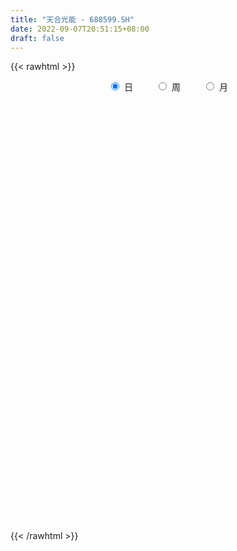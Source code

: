 ```yaml
---
title: "天合光能 - 688599.SH"
date: 2022-09-07T20:51:15+08:00
draft: false
---
```

{{< rawhtml >}}
    <div style="text-align: center">
        <label style="padding: 1rem;"><input style="margin-right: .5rem" type="radio" name="period" value="D" checked onclick="period_change(this)">日</label>
        <label style="padding: 1rem;"><input style="margin-right: .5rem" type="radio" name="period" value="W" onclick="period_change(this)">周</label>
        <label style="padding: 1rem;"><input style="margin-right: .5rem" type="radio" name="period" value="M" onclick="period_change(this)">月</label>
    </div>
    <div id="chart" style="height: 700px;"></div> 
    <script type="text/javascript">
        const D_v = [116225.02,76042.05,73347.49,68836.78,98158.55,106726.07,159498.74,139545.14,107781.28,70595.54,87996.74,87545.32,120535.83,123178.84,131453.61,103926.94,93946.98,128803.86,126326.0,85569.02,136111.27,375306.99,186306.32,128495.73,147885.56,246222.13,174930.2,139194.78,144311.38,90945.05,198166.84,503534.51,320186.46,292980.52,394986.7,287164.21,124353.87,107572.96,90089.91,116643.82,87724.09,113090.32,61055.55,64877.11,126165.52,80331.82,105265.93,192717.24,156295.47,182707.88,135433.66,132148.28,376329.02,253427.96,165469.13,98067.36,90243.53,100982.7,110839.21,220608.62,210969.13,841172.48,586357.21,715003.02,470519.17,302078.38,301911.39,188247.9,298385.48,199904.32,321093.25,262235.63,221453.84,236057.29,375664.08,449033.17,371787.34,318118.14,370962.72,317987.32,270793.94,467794.05,442070.21,353969.6,415913.79,352262.48,350860.65,293787.32,424519.11,251110.13,227984.22,291741.7,304686.55,354734.23,345726.28,363273.18,329293.05,203820.35,277982.89,238282.85,128966.88,147483.07,134081.96,170108.09,200911.24,280566.83,364731.93,274222.8,357096.73,265807.11,206561.46,166341.66,175438.81,266172.24,285500.13,195408.45,157638.14,122073.58,132751.68,126696.77,143687.39,170752.9,95372.97,133274.73,102247.65,92889.09,119236.07,97035.19,82358.94,126820.41,81700.89,135215.14,111527.24,81703.75,87534.6,143630.03,83618.15,72110.12,55894.91,94632.6,66209.13,54490.06,85767.97,65932.24,52824.72,97991.26,42361.98,123986.11,151142.8,123779.57,79216.86,67444.87,68795.21,76480.41,41882.69,70652.88,48668.74,51948.51,54697.02,83383.75,132016.44,143766.35,89548.24,60984.31,66182.18,137811.67,106643.42,48349.92,99524.36,78476.84,79854.93,98607.88,77548.35,86106.93,72278.98,46851.54,98134.15,129904.43,80735.23,57204.78,47382.7,72299.08,49081.06,63402.54,49580.19,63571.88,113098.57,174155.24,269455.1,212636.62,151497.73,72836.96,183424.06,113351.11,74890.07,369294.26,414801.96,327331.42,198312.28,152047.56,227574.99,464406.65,218894.1,322489.9,307160.78,380860.8,279819.71,243551.16,245448.19,303437.83,248300.73,352017.78,253506.84,441362.41,237397.62,217718.46,249894.95,247272.07,164190.9,326839.78,321028.0,205815.79,191221.43,210124.1,253262.82,249418.65,217268.82,484026.03,277622.88,312886.75,276767.2,264419.62,299407.05,347936.6,360972.28,261473.0,272346.01,236712.66,240725.65,281842.23,223121.82,306107.47,246299.22,328669.13,228917.59,173487.53,185897.62,304352.85,404073.88,347710.55,209998.74,290701.49,221278.84,297208.32,238857.11,225224.82,187080.82,162497.93,247435.88,171280.2,196566.82,296344.7,213121.06,255229.01,245323.49,285819.41,205147.85,155891.2,264977.29,184297.0,195540.65,192454.85,183135.23,202011.54,135314.83,189131.16,277844.48,241968.01,130759.41,251450.11,179436.0,266569.17,187468.08,173921.13,224577.39,133807.68,160202.85,155161.41,296136.45,371005.22,235423.76,285726.13,179823.7,183685.92,165677.93,290089.14,175233.39,214865.78,201268.59,166586.79,146762.29,205468.08,237096.96,328216.35,184324.79,162263.87,236793.85,190323.54,138612.17,162122.97,119707.07,244990.68,253501.12,276673.58,157249.72,208377.4,264570.48,223242.66,548780.59,248580.99,176954.02,103124.58,106672.68,129433.14,274649.49,196050.34,99686.38,125254.52,114966.13,130221.35,166697.6,115319.84,126288.81,177980.53,230751.29,235522.09,247578.27,153273.23,204308.2,129466.0,130292.29,112912.03,167936.9,140614.72,78947.79,143038.19,95400.73,124730.89,168841.98,121132.16,160122.78,130024.86,125925.43,88466.16,208051.88,125919.84,252824.16,191432.02,133234.99,168212.25,126539.74,134369.49,87080.75,135776.57,206144.39,235180.5,232747.37,221688.97,277135.48,242812.62,227789.24,125294.23,175348.42,185031.45,248437.55,268422.85,257668.17,249937.35,131336.3,195437.61,284228.99,429387.35,213701.87,209762.31,340793.45,213114.31,175642.31,229166.43,200381.2,173418.87,198260.16,234555.04,186329.13,208275.59,429217.26,210212.32,225343.44,247262.64,161230.19,239460.99,179368.39,286032.29,257013.17,166904.14,165886.97,166876.93,208224.91,175456.81,310612.9,262815.33,246214.22,227192.42,156048.2,172746.34,251336.93,210424.55,127457.54,116006.97,161151.8,150440.02,244771.63,270474.54,156937.92,151744.75,126034.61,178943.43,152419.08,111587.52,134490.86,183981.94,196344.4,240738.36,328820.16,316877.28,240177.04,187836.57,387852.86,296406.38,464500.61,248283.37,284739.88,229841.44,369916.96,347406.81,255862.38,200654.94,224479.5,228419.06,221378.28,231214.77,314355.11,502809.04,304099.1,184835.93,288951.33,522383.1,240378.72,198028.49,160481.11,371193.67,428993.76,245758.81,273705.2,274994.4,164747.14,218492.61,207877.31,162049.75,186732.54,314397.06,314613.55,248574.07,167292.43,191066.27,240067.37,190722.84,177731.79,172655.14,234278.41,153496.43,142545.51,94832.42,166269.56,162289.3,159673.79,119016.33,708935.52,469834.46,238511.59,189208.52,236736.32,200421.79,255877.27,172136.2,187198.46,151361.0,148600.61,154707.51,201116.87,168003.08]
const D_histogram = [0.0,-0.0076581197,-0.0101246451,-0.0059939212,0.0071743659,0.0106225045,0.0250040438,0.0147950547,0.0049908894,0.0004102716,-0.0108679657,-0.023813617,-0.0479204655,-0.0948807642,-0.0871168033,-0.090571721,-0.1319415258,-0.109090583,-0.0794835728,-0.0757308286,-0.046725675,0.0356219736,0.0736153618,0.0918597246,0.0595457694,0.0953802761,0.090146414,0.0477534202,0.0365137579,0.0312664936,0.0523151383,0.1058536771,0.1441614028,0.1610133731,0.2072010894,0.1706031912,0.128957098,0.0860361316,0.0552189966,0.0105035795,-0.0431556018,-0.1078055944,-0.1310372795,-0.1280686216,-0.1021600573,-0.0904401261,-0.0988706047,-0.0567223737,-0.0187759473,0.0037414464,0.0319918874,0.0303730086,0.0815240404,0.1099143375,0.0840092654,0.0641681954,0.0496599503,0.0448851675,0.0080685315,0.0194506523,0.0457237557,0.2368401985,0.3675564131,0.4910154378,0.5321353166,0.5393380271,0.493680973,0.4314769014,0.3969167885,0.3180491075,0.140791287,-0.0138594674,-0.1181221421,-0.1557115733,-0.177265881,-0.0908710743,-0.1287616306,-0.1088931679,-0.0465958761,-0.015109556,-0.00327473,0.118798074,0.215227508,0.2096283807,0.2496618396,0.2371335431,0.2536799692,0.1772379075,-0.0464198914,-0.1884224844,-0.2196794052,-0.173640261,-0.2094446318,-0.2597311029,-0.2316272779,-0.2172383915,-0.3010496511,-0.332202977,-0.415391263,-0.4378180497,-0.4270071236,-0.3815552248,-0.3746163081,-0.3109162493,-0.2155463807,-0.0901565987,-0.0186889412,0.0376136987,0.1732714287,0.1329046585,0.1295265914,0.0994364157,0.0909685938,-0.0211346957,-0.1782299925,-0.3325478083,-0.4367102626,-0.4238466858,-0.3590397633,-0.2961635516,-0.2096769349,-0.1366983611,-0.0808058744,-0.1047387898,-0.1287099726,-0.1179699903,-0.0468390774,0.0183165283,0.0635060829,0.0164482759,-0.0177141308,-0.1096094503,-0.1777403235,-0.2097686938,-0.1851027974,-0.1576820053,-0.1487578511,-0.135601385,-0.1074092756,-0.097191428,-0.1100407964,-0.0866460809,-0.1021899621,-0.1238612845,-0.1243422813,-0.075495085,-0.0357709366,0.0338866073,0.1243206155,0.2080747943,0.2387432204,0.2678100533,0.2656591418,0.2294089304,0.1878414276,0.1268231124,0.0660956797,0.039215832,0.0284889339,0.0290219578,0.0518346331,0.0898504492,0.0809526458,0.0620775239,0.0601329722,0.0725941151,0.0383825871,0.0181049577,-0.0262408137,-0.0622277145,-0.0596764595,-0.042540611,-0.0655661771,-0.1015586601,-0.1225004683,-0.1364608573,-0.0843757989,0.0033763079,0.0820726052,0.1207861445,0.1366017783,0.1471358502,0.1311357931,0.1360587675,0.1222570616,0.1099274811,0.1110417465,0.1866412263,0.2924127964,0.3234542605,0.2752975773,0.2227940351,0.1123745984,0.0503207489,-0.0108272219,0.1105122084,0.2368720744,0.3317731844,0.308689892,0.304698372,0.3881309978,0.6053403957,0.6862249064,0.7326571946,0.7399898566,0.7481862489,0.7937178494,0.7888932963,0.7177761601,0.7048412634,0.6578842067,0.5095164014,0.3488750627,0.4670500297,0.4776680958,0.3764684267,0.2964225964,0.2976119504,0.1785841162,0.2644550382,0.3287821919,0.316134205,0.2545440091,0.32957586,0.5646892025,0.7582529474,0.953466018,0.7071752662,0.3811670462,0.6027935117,0.5866976668,0.3911143493,-0.0467293739,-0.0594209069,0.1026298471,0.2186961721,0.1647022359,0.1552680408,0.0028723581,-0.2866678963,-0.5538005459,-0.7412068302,-1.006251173,-1.1742201768,-1.1473328263,-1.1362302707,-0.9313498168,-0.6927644708,-0.1421240893,0.1122485546,0.2905039397,0.8698929456,1.0901615084,0.9353771703,1.0511913845,0.8533410599,0.5917630275,0.4647021737,0.00253003,-0.2785097501,-0.4497972231,-0.8626543975,-1.1123054146,-1.0500339882,-1.3183461215,-1.4813156994,-1.4406184538,-1.3196181695,-1.0418544726,-0.9275478061,-1.0293372967,-0.9570320809,-0.6559632038,-0.6903897436,-0.7715377409,-0.6704645624,-0.1353934243,0.3025340014,0.6157220864,1.0760500763,1.2484689607,1.5297673728,1.4054184668,1.1462811708,1.1614391898,1.1172493751,1.2551643173,1.3063136758,1.6407603917,1.4550332921,1.1915600745,0.6683675213,0.2756872048,-0.034379265,-0.0855176075,-0.3658823101,-0.6499461091,-0.7144631002,-0.5163847042,-0.5751853668,-0.7791122756,-0.6479971024,-0.429704902,0.1722742881,0.4728885245,0.424186799,-0.0122663489,-0.5724823514,-0.7609543872,-0.7973457345,-0.7851068002,-0.9001454983,-1.1430367626,-1.0314435137,-1.0202535926,-0.8009452208,-0.490857529,-0.2353723362,0.2480867044,0.7796030977,0.8923190165,0.8584026491,0.8651422248,0.6104122436,-0.0923536369,-0.3088150238,-0.5511199146,-0.4606221414,-0.6521530725,-0.8244943267,-0.6592731777,-0.6093594986,-0.6361368949,-0.4152060946,-0.6967629256,-1.1894913317,-1.2869831303,-1.420351028,-1.5972473919,-1.7393733044,-1.5860003145,-1.4222327498,-1.0084045883,-0.7361216781,-0.5179272679,-0.3375103658,-0.2819957841,-0.1321745989,0.2019442576,0.3387643829,0.6337092298,0.5494560318,0.3596048967,0.279263821,-0.233022902,-0.4985391076,-0.8355600331,-1.0287103186,-0.9947709336,-0.8065208376,-0.6125448973,-0.2839918507,-0.1231516792,-0.0877068648,0.2535812611,0.6136584526,0.9811921892,1.4480446308,2.0195739795,2.1639384292,2.2852495044,2.1622868879,1.8877358682,1.5020968182,1.1727504019,0.8492448776,0.6599333762,0.3244739259,0.0559327833,-0.0992794748,-0.1151080185,-0.4164529475,-0.5615576933,-0.6770669582,-0.856410896,-0.9342236967,-1.0015408145,-1.2543026109,-1.375530419,-1.3537710665,-1.2264053887,-1.2479656729,-1.1227699168,-1.2280444089,-1.4452048508,-1.5423168397,-1.5925930059,-1.5217323151,-1.4428384114,-1.3093407193,-1.132868815,-0.5615207321,-0.190625153,-0.0135174069,-0.0545557914,-0.1643161071,-0.3512267993,-0.3959293566,-0.1376545344,0.1428564428,0.4931117703,0.8088843901,0.9136156442,1.1152612913,1.3007208344,1.4812174854,1.5270647101,1.5151794149,1.2760160328,1.3003358824,1.5174721338,1.772335803,1.822209933,1.7853343464,1.5987758699,1.5683183036,1.3733478167,1.1123486578,0.8108999199,0.7041834597,0.3616645413,0.1865088015,0.2985939672,0.2957040816,0.1461990945,-0.0200505931,-0.1491059768,-0.4015441223,-0.7465238927,-1.0678179384,-0.9529384107,-0.807840212,-0.4683244265,-0.1883316092,0.0484012208,0.1695562666,0.4100047301,0.5010865167,0.6100559299,0.4831797476,0.2810384567,-0.2295465803,-0.5111379483,-0.6294449895,-0.4743988757,-0.0165824919,0.1437264956,0.145846612,0.0949603492,0.2743160682,0.7041038038,0.853184036,0.9684486721,0.6317957601,0.4697158292,0.2247314934,0.2515447575,0.1148847227,0.312157768,0.6547120879,1.0401584625,1.1369892019,1.0331284405,1.0126990328,0.583838399,0.3572828798,0.0643738576,-0.1496170555,-0.0677358592,-0.0106767747,-0.0104331041,-0.0655727047,-0.0426191224,0.0919932907,-0.1216607357,-0.1464545171,-1.0065912527,-1.5796614953,-1.7853617946,-1.9667584971,-2.0710671728,-1.9988074745,-1.6651389164,-1.3861753188,-1.2671977077,-1.0233777802,-0.8362025102,-0.7709329031,-0.4582657468,-0.2171171154]
const D_fast = [0.0,-0.0095726496,-0.0145703363,-0.0119380927,0.0030237858,0.0091275506,0.0297601008,0.0232498755,0.0146934325,0.0102153826,-0.0037798461,-0.0226789017,-0.0587658666,-0.1294463563,-0.1434615963,-0.1695594442,-0.2439146305,-0.2483363334,-0.2386002165,-0.2537801794,-0.2364564446,-0.1452033025,-0.0888060739,-0.0475967799,-0.0650242928,-0.005344717,0.0119580244,-0.0184966144,-0.0206078373,-0.0180384781,0.0160889512,0.0960909092,0.1704389856,0.2275442991,0.3255322878,0.3315851874,0.3221783687,0.3007664353,0.2837540494,0.2416645272,0.1772164454,0.0856150543,0.0296240492,0.0005755518,0.0009441017,-0.0099459986,-0.0430941284,-0.0151264908,0.0181259488,0.0415787041,0.0778271169,0.0838014902,0.1553335321,0.2112024136,0.2062996579,0.2025006367,0.2004073792,0.2068538882,0.1720543852,0.188299169,0.2260032114,0.4763297037,0.6989350216,0.9451479057,1.1193016138,1.261338831,1.3391020202,1.3847671739,1.4494362582,1.450080854,1.3080208553,1.149905234,1.0161120237,0.9395946992,0.8737239213,0.9374009595,0.8673199955,0.8599651663,0.910613489,0.9383224201,0.9493385636,1.1011108861,1.2513471971,1.2981551649,1.4006040838,1.4473591731,1.5273255915,1.4951930066,1.2599302348,1.0708220207,0.9846452487,0.9872743276,0.8991087989,0.7838895521,0.7540865576,0.7141658462,0.5550921737,0.4408881036,0.2538520019,0.1219707028,0.0260298479,-0.0239070595,-0.1106222198,-0.1246512233,-0.08316795,0.0196826824,0.0864781046,0.1521841692,0.3311597563,0.3240191507,0.3530227315,0.3477916597,0.3620659862,0.2446790229,0.0430262279,-0.1944285399,-0.4077685599,-0.5008666546,-0.5258196729,-0.5369843491,-0.5029169661,-0.4641129826,-0.4284219644,-0.4785395774,-0.5346882533,-0.5534407686,-0.4940196251,-0.4242848873,-0.363218812,-0.4061645499,-0.4447554894,-0.5640531714,-0.6766191255,-0.7610896693,-0.7826994723,-0.7946991815,-0.8229644901,-0.8437083701,-0.8423685796,-0.856448589,-0.8968081566,-0.8950749614,-0.936166333,-0.9888029766,-1.0203695437,-0.9903961186,-0.9596147044,-0.8814855086,-0.7599713466,-0.6241984692,-0.5338442381,-0.4378248918,-0.3735610178,-0.3524589966,-0.3470661425,-0.3763786796,-0.4205821925,-0.4376580821,-0.4412627468,-0.4334742334,-0.3977028998,-0.3372244714,-0.3258841134,-0.3292398543,-0.316151163,-0.2855414913,-0.3101573726,-0.3259087625,-0.3768147373,-0.4283585668,-0.4407264267,-0.4342257309,-0.4736428412,-0.5350249893,-0.5865919145,-0.6346675179,-0.6036764093,-0.5150802254,-0.4158657769,-0.3469557015,-0.296989623,-0.2496715886,-0.2328876974,-0.1939500311,-0.1771874717,-0.1620351819,-0.1331604798,-0.0109006935,0.1679740757,0.2798791049,0.300546816,0.3037417827,0.2214159955,0.1719423332,0.108087557,0.2570550393,0.4426329239,0.6204773301,0.6745665107,0.7467495836,0.9272149589,1.2957594557,1.548200193,1.7777967799,1.970126906,2.1653698606,2.4093309235,2.6017296944,2.7100565982,2.8733320174,2.9908460123,2.9698573073,2.8964347344,3.1313722088,3.2614072989,3.2543247364,3.2483845551,3.3239768968,3.2495950916,3.4015797731,3.5481024749,3.6144880393,3.6165338456,3.7739596615,4.1502453046,4.5333722864,4.9669518615,4.8974549262,4.6667384678,5.0390633112,5.1696418831,5.0718371529,4.6223110862,4.5947643265,4.7824725423,4.9532129103,4.940394533,4.9697773482,4.8180997549,4.4568925266,4.0513097405,3.6786017486,3.1619946126,2.7004705646,2.4405247085,2.1675696965,2.1396126961,2.2050069244,2.7201162836,3.0025510661,3.2534324362,4.0502946785,4.5431036184,4.6221635729,5.0007756332,5.0162605735,4.902623298,4.8917379876,4.4301983514,4.0795311338,3.795794355,3.1672735812,2.6395462105,2.4393091399,1.8414104762,1.3081119735,0.9886546056,0.7797503475,0.7970504263,0.6794701412,0.3203463265,0.1533935221,0.2904715982,0.0834476225,-0.19058481,-0.2571277721,0.2440950099,0.757655936,1.2247745425,1.9541150515,2.4386511762,3.1023914314,3.3293971421,3.3568301388,3.6623479553,3.8974704843,4.3491765058,4.7269042833,5.4715410972,5.6495723206,5.6839891216,5.3278884487,5.0041299334,4.6854686473,4.612950903,4.2411156229,3.7945652966,3.5514325305,3.6204147504,3.4178177461,3.0191127684,2.988228666,3.0990946408,3.744142403,4.1629787705,4.2203237448,3.7808040096,3.0774674192,2.6987567867,2.4630290058,2.2789912401,1.9389161673,1.4102657124,1.2639980829,1.0201246058,1.0391966725,1.226569982,1.4232120908,1.9686928075,2.6951099751,3.0309056481,3.2115899429,3.4346150748,3.3324881545,2.6066338648,2.3129687219,1.9328838525,1.9082260904,1.5536568911,1.1751920553,1.1755949098,1.0731687142,0.8873570942,1.0044863708,0.5487388084,-0.2413624306,-0.6606000118,-1.1490556665,-1.7252638783,-2.3022331169,-2.5453602057,-2.7371508284,-2.575423814,-2.4871713233,-2.3984587301,-2.3024194194,-2.3174037837,-2.2006262483,-1.8160213273,-1.5945101064,-1.141137952,-1.0880271421,-1.187977053,-1.1985021734,-1.7690446219,-2.1591956044,-2.7051065382,-3.1554344033,-3.3701877517,-3.3835678651,-3.3427281492,-3.0851730652,-2.9551208135,-2.9416027153,-2.5369192741,-2.0234274695,-1.4105956855,-0.5817320863,0.4946907573,1.1800398143,1.8726632655,2.290272371,2.4876553184,2.477540473,2.4413816571,2.3301873523,2.3058591949,2.051518226,1.7969602792,1.6169281525,1.5723226041,1.1668644383,0.8813702692,0.5965942647,0.2031476028,-0.108221122,-0.4259234435,-0.9922608926,-1.4573713055,-1.7740547195,-1.953290389,-2.2868420914,-2.4423388145,-2.8546244087,-3.4330860634,-3.9157772622,-4.3642016799,-4.6737740678,-4.955589767,-5.1494272547,-5.2561725542,-4.8252046543,-4.5019653634,-4.328236969,-4.3829143014,-4.5337536438,-4.8084710358,-4.9521559323,-4.7282947437,-4.4120696558,-3.9385363858,-3.4205426684,-3.0874075033,-2.6069465334,-2.0963067817,-1.5455057594,-1.1178923571,-0.7509827986,-0.6711421724,-0.3217383522,0.2747659326,0.9727135525,1.4781401658,1.8875981657,2.1007336567,2.4623556664,2.6107221336,2.6278101391,2.5290863812,2.5984157859,2.3463130028,2.2177844634,2.4045181209,2.4755542558,2.3625990423,2.1913367064,2.0250048284,1.6721806525,1.1405699089,0.5523213786,0.4289663036,0.3721044493,0.5945391281,0.8274490432,1.0762821784,1.2398262908,1.5827759369,1.7991293526,2.0606127483,2.0545315028,1.9226498262,1.3546781441,0.945302289,0.6696340004,0.7060803954,1.1597511561,1.3559917675,1.3945735369,1.3674273615,1.6153620974,2.221175784,2.5835520253,2.9409288294,2.7622248573,2.7175738837,2.5287724214,2.6184718749,2.5105330208,2.785845508,3.2920778498,3.9375638401,4.3186418799,4.4730632287,4.7058085792,4.4229075451,4.2856727459,4.0088571881,3.7574620111,3.8224092426,3.8767991335,3.874434528,3.8029017512,3.8152005529,3.9728112887,3.7287420784,3.6673346677,2.555550119,1.5875645025,0.9355237545,0.2624374277,-0.3596380412,-0.7870802115,-0.8696963824,-0.9372766145,-1.1350984304,-1.1471229479,-1.1689983055,-1.2964619241,-1.0983612045,-0.911491852]
const D_slow = [0.0,-0.0019145299,-0.0044456912,-0.0059441715,-0.00415058,-0.0014949539,0.0047560571,0.0084548207,0.0097025431,0.009805111,0.0070881196,0.0011347153,-0.0108454011,-0.0345655921,-0.0563447929,-0.0789877232,-0.1119731046,-0.1392457504,-0.1591166436,-0.1780493508,-0.1897307695,-0.1808252761,-0.1624214357,-0.1394565045,-0.1245700622,-0.1007249931,-0.0781883896,-0.0662500346,-0.0571215951,-0.0493049717,-0.0362261871,-0.0097627679,0.0262775828,0.0665309261,0.1183311984,0.1609819962,0.1932212707,0.2147303036,0.2285350528,0.2311609477,0.2203720472,0.1934206486,0.1606613287,0.1286441733,0.103104159,0.0804941275,0.0557764763,0.0415958829,0.0369018961,0.0378372577,0.0458352295,0.0534284817,0.0738094918,0.1012880761,0.1222903925,0.1383324413,0.1507474289,0.1619687208,0.1639858537,0.1688485167,0.1802794557,0.2394895053,0.3313786085,0.454132468,0.5871662971,0.7220008039,0.8454210472,0.9532902725,1.0525194697,1.1320317465,1.1672295683,1.1637647014,1.1342341659,1.0953062726,1.0509898023,1.0282720337,0.9960816261,0.9688583341,0.9572093651,0.9534319761,0.9526132936,0.9823128121,1.0361196891,1.0885267843,1.1509422442,1.2102256299,1.2736456223,1.3179550991,1.3063501263,1.2592445052,1.2043246539,1.1609145886,1.1085534307,1.0436206549,0.9857138355,0.9314042376,0.8561418248,0.7730910806,0.6692432648,0.5597887524,0.4530369715,0.3576481653,0.2639940883,0.186265026,0.1323784308,0.1098392811,0.1051670458,0.1145704705,0.1578883276,0.1911144923,0.2234961401,0.248355244,0.2710973925,0.2658137186,0.2212562204,0.1381192684,0.0289417027,-0.0770199688,-0.1667799096,-0.2408207975,-0.2932400312,-0.3274146215,-0.3476160901,-0.3738007875,-0.4059782807,-0.4354707783,-0.4471805476,-0.4426014156,-0.4267248948,-0.4226128259,-0.4270413586,-0.4544437211,-0.498878802,-0.5513209755,-0.5975966748,-0.6370171762,-0.6742066389,-0.7081069852,-0.7349593041,-0.7592571611,-0.7867673602,-0.8084288804,-0.8339763709,-0.8649416921,-0.8960272624,-0.9149010336,-0.9238437678,-0.9153721159,-0.8842919621,-0.8322732635,-0.7725874584,-0.7056349451,-0.6392201596,-0.581867927,-0.5349075701,-0.503201792,-0.4866778721,-0.4768739141,-0.4697516806,-0.4624961912,-0.4495375329,-0.4270749206,-0.4068367592,-0.3913173782,-0.3762841352,-0.3581356064,-0.3485399596,-0.3440137202,-0.3505739236,-0.3661308522,-0.3810499671,-0.3916851199,-0.4080766641,-0.4334663292,-0.4640914462,-0.4982066606,-0.5193006103,-0.5184565333,-0.497938382,-0.4677418459,-0.4335914013,-0.3968074388,-0.3640234905,-0.3300087986,-0.2994445332,-0.271962663,-0.2442022263,-0.1975419198,-0.1244387207,-0.0435751555,0.0252492388,0.0809477476,0.1090413971,0.1216215844,0.1189147789,0.146542831,0.2057608496,0.2887041457,0.3658766187,0.4420512117,0.5390839611,0.69041906,0.8619752866,1.0451395853,1.2301370494,1.4171836117,1.615613074,1.8128363981,1.9922804381,2.168490754,2.3329618056,2.460340906,2.5475596717,2.6643221791,2.783739203,2.8778563097,2.9519619588,3.0263649464,3.0710109755,3.137124735,3.219320283,3.2983538342,3.3619898365,3.4443838015,3.5855561021,3.775119339,4.0134858435,4.19027966,4.2855714216,4.4362697995,4.5829442162,4.6807228036,4.6690404601,4.6541852334,4.6798426952,4.7345167382,4.7756922972,4.8145093074,4.8152273969,4.7435604228,4.6051102863,4.4198085788,4.1682457856,3.8746907414,3.5878575348,3.3037999671,3.0709625129,2.8977713952,2.8622403729,2.8903025116,2.9629284965,3.1804017329,3.45294211,3.6867864026,3.9495842487,4.1629195137,4.3108602705,4.427035814,4.4276683215,4.3580408839,4.2455915781,4.0299279788,3.7518516251,3.4893431281,3.1597565977,2.7894276729,2.4292730594,2.099368517,1.8389048989,1.6070179473,1.3496836232,1.110425603,0.946434802,0.7738373661,0.5809529309,0.4133367903,0.3794884342,0.4551219346,0.6090524562,0.8780649752,1.1901822154,1.5726240586,1.9239786753,2.210548968,2.5009087655,2.7802211092,3.0940121885,3.4205906075,3.8307807054,4.1945390285,4.4924290471,4.6595209274,4.7284427286,4.7198479124,4.6984685105,4.606997933,4.4445114057,4.2658956306,4.1367994546,3.9930031129,3.798225044,3.6362257684,3.5287995429,3.5718681149,3.690090246,3.7961369458,3.7930703585,3.6499497707,3.4597111739,3.2603747403,3.0640980402,2.8390616656,2.553302475,2.2954415966,2.0403781984,1.8401418932,1.717427511,1.6585844269,1.720606103,1.9155068775,2.1385866316,2.3531872939,2.56947285,2.7220759109,2.6989875017,2.6217837457,2.4840037671,2.3688482317,2.2058099636,1.9996863819,1.8348680875,1.6825282129,1.5234939891,1.4196924655,1.2455017341,0.9481289011,0.6263831186,0.2712953615,-0.1280164864,-0.5628598125,-0.9593598912,-1.3149180786,-1.5670192257,-1.7510496452,-1.8805314622,-1.9649090536,-2.0354079997,-2.0684516494,-2.017965585,-1.9332744893,-1.7748471818,-1.6374831739,-1.5475819497,-1.4777659944,-1.5360217199,-1.6606564968,-1.8695465051,-2.1267240847,-2.3754168181,-2.5770470275,-2.7301832519,-2.8011812145,-2.8319691343,-2.8538958505,-2.7905005353,-2.6370859221,-2.3917878748,-2.0297767171,-1.5248832222,-0.9838986149,-0.4125862388,0.1279854831,0.5999194502,0.9754436548,1.2686312552,1.4809424746,1.6459258187,1.7270443002,1.741027496,1.7162076273,1.6874306226,1.5833173858,1.4429279625,1.2736612229,1.0595584989,0.8260025747,0.5756173711,0.2620417183,-0.0818408864,-0.420283653,-0.7268850002,-1.0388764185,-1.3195688977,-1.6265799999,-1.9878812126,-2.3734604225,-2.771608674,-3.1520417527,-3.5127513556,-3.8400865354,-4.1233037392,-4.2636839222,-4.3113402104,-4.3147195622,-4.32835851,-4.3694375368,-4.4572442366,-4.5562265757,-4.5906402093,-4.5549260986,-4.4316481561,-4.2294270585,-4.0010231475,-3.7222078247,-3.3970276161,-3.0267232447,-2.6449570672,-2.2661622135,-1.9471582053,-1.6220742347,-1.2427062012,-0.7996222505,-0.3440697672,0.1022638194,0.5019577868,0.8940373627,1.2373743169,1.5154614814,1.7181864613,1.8942323262,1.9846484616,2.0312756619,2.1059241537,2.1798501741,2.2163999478,2.2113872995,2.1741108053,2.0737247747,1.8870938016,1.620139317,1.3819047143,1.1799446613,1.0628635547,1.0157806524,1.0278809576,1.0702700242,1.1727712067,1.2980428359,1.4505568184,1.5713517553,1.6416113695,1.5842247244,1.4564402373,1.2990789899,1.180479271,1.1763336481,1.2122652719,1.2487269249,1.2724670122,1.3410460293,1.5170719802,1.7303679892,1.9724801573,2.1304290973,2.2478580546,2.3040409279,2.3669271173,2.395648298,2.47368774,2.637365762,2.8974053776,3.1816526781,3.4399347882,3.6931095464,3.8390691461,3.9283898661,3.9444833305,3.9070790666,3.8901451018,3.8874759081,3.8848676321,3.8684744559,3.8578196753,3.880817998,3.8504028141,3.8137891848,3.5621413716,3.1672259978,2.7208855492,2.2291959249,1.7114291317,1.211727263,0.7954425339,0.4488987042,0.1320992773,-0.1237451677,-0.3327957953,-0.5255290211,-0.6400954577,-0.6943747366]
const D_data = [['2020-08-19', 16.61, 16.3, 16.3, 16.76],['2020-08-20', 16.18, 16.18, 16.11, 16.43],['2020-08-21', 16.3, 16.21, 16.12, 16.41],['2020-08-24', 16.27, 16.29, 16.01, 16.34],['2020-08-25', 16.3, 16.45, 16.26, 16.64],['2020-08-26', 16.51, 16.38, 16.2, 16.57],['2020-08-27', 16.52, 16.58, 16.41, 16.73],['2020-08-28', 16.58, 16.3, 16.15, 16.61],['2020-08-31', 16.34, 16.26, 16.23, 16.52],['2020-09-01', 16.26, 16.29, 16.17, 16.35],['2020-09-02', 16.32, 16.16, 16.16, 16.36],['2020-09-03', 16.17, 16.06, 16.02, 16.29],['2020-09-04', 15.9, 15.79, 15.71, 15.98],['2020-09-07', 15.76, 15.25, 15.21, 15.88],['2020-09-08', 15.27, 15.75, 15.16, 15.86],['2020-09-09', 15.64, 15.54, 15.54, 16.01],['2020-09-10', 15.74, 14.84, 14.8, 15.87],['2020-09-11', 14.68, 15.48, 14.65, 15.73],['2020-09-14', 15.88, 15.61, 15.51, 16.01],['2020-09-15', 15.7, 15.29, 15.2, 15.76],['2020-09-16', 15.31, 15.62, 15.18, 15.9],['2020-09-17', 15.62, 16.56, 15.5, 16.96],['2020-09-18', 16.56, 16.35, 16.21, 16.69],['2020-09-21', 16.5, 16.3, 16.2, 16.68],['2020-09-22', 16.1, 15.67, 15.56, 16.19],['2020-09-23', 15.8, 16.58, 15.73, 16.61],['2020-09-24', 16.55, 16.21, 16.13, 16.72],['2020-09-25', 16.36, 15.66, 15.58, 16.44],['2020-09-28', 15.73, 15.93, 15.61, 16.43],['2020-09-29', 16.08, 15.98, 15.83, 16.24],['2020-09-30', 15.98, 16.38, 15.96, 16.84],['2020-10-09', 17.6, 17.05, 16.99, 17.89],['2020-10-12', 17.1, 17.21, 16.82, 17.35],['2020-10-13', 17.45, 17.22, 17.2, 17.69],['2020-10-14', 17.28, 17.92, 16.93, 17.96],['2020-10-15', 17.75, 17.08, 16.98, 17.77],['2020-10-16', 17.04, 16.95, 16.84, 17.26],['2020-10-19', 17.03, 16.82, 16.72, 17.21],['2020-10-20', 16.75, 16.86, 16.55, 16.95],['2020-10-21', 16.9, 16.54, 16.42, 17.07],['2020-10-22', 16.42, 16.18, 16.15, 16.42],['2020-10-23', 16.28, 15.69, 15.61, 16.32],['2020-10-26', 15.68, 15.9, 15.51, 16.05],['2020-10-27', 15.81, 16.09, 15.7, 16.09],['2020-10-28', 16.2, 16.38, 16.05, 16.56],['2020-10-29', 16.14, 16.24, 16.09, 16.38],['2020-10-30', 16.35, 15.93, 15.92, 16.52],['2020-11-02', 15.96, 16.6, 15.8, 16.66],['2020-11-03', 16.9, 16.74, 16.44, 16.99],['2020-11-04', 16.85, 16.71, 16.71, 17.35],['2020-11-05', 16.98, 16.94, 16.76, 17.14],['2020-11-06', 17.15, 16.67, 16.47, 17.2],['2020-11-09', 17.18, 17.52, 17.01, 17.91],['2020-11-10', 17.4, 17.54, 17.35, 17.87],['2020-11-11', 17.47, 16.96, 16.96, 17.71],['2020-11-12', 17.09, 16.99, 16.88, 17.32],['2020-11-13', 17.02, 17.03, 16.88, 17.28],['2020-11-16', 17.22, 17.16, 16.75, 17.33],['2020-11-17', 17.18, 16.69, 16.55, 17.18],['2020-11-18', 16.88, 17.26, 16.8, 17.67],['2020-11-19', 17.24, 17.6, 17.05, 17.78],['2020-11-20', 17.87, 20.4, 17.79, 21.12],['2020-11-23', 20.5, 20.8, 20.12, 20.98],['2020-11-24', 20.89, 21.8, 20.6, 23.8],['2020-11-25', 21.98, 21.7, 21.56, 23.1],['2020-11-26', 21.84, 21.93, 21.31, 22.4],['2020-11-27', 21.84, 21.69, 20.85, 22.2],['2020-11-30', 21.85, 21.69, 21.15, 22.0],['2020-12-01', 21.87, 22.25, 21.5, 23.49],['2020-12-02', 22.41, 21.83, 21.51, 22.76],['2020-12-03', 21.73, 20.25, 19.91, 21.81],['2020-12-04', 20.34, 19.85, 19.45, 20.48],['2020-12-07', 19.96, 19.89, 19.76, 20.75],['2020-12-08', 19.87, 20.39, 19.8, 20.77],['2020-12-09', 22.01, 20.45, 20.38, 22.45],['2020-12-10', 20.33, 22.02, 20.01, 22.19],['2020-12-11', 21.81, 20.65, 20.31, 22.18],['2020-12-14', 21.28, 21.37, 20.96, 21.93],['2020-12-15', 21.32, 22.2, 21.21, 22.68],['2020-12-16', 22.7, 22.18, 21.81, 22.97],['2020-12-17', 22.23, 22.18, 21.3, 22.39],['2020-12-18', 22.29, 24.11, 22.2, 24.34],['2020-12-21', 24.89, 24.66, 23.49, 25.39],['2020-12-22', 24.29, 23.95, 23.95, 25.64],['2020-12-23', 24.5, 24.96, 24.49, 26.34],['2020-12-24', 25.49, 24.74, 24.5, 26.15],['2020-12-25', 25.0, 25.49, 23.91, 25.5],['2020-12-28', 25.5, 24.52, 24.07, 25.5],['2020-12-29', 23.67, 22.1, 21.88, 23.79],['2020-12-30', 22.2, 22.22, 22.16, 23.1],['2020-12-31', 22.66, 23.15, 22.57, 23.55],['2021-01-04', 23.38, 24.17, 23.01, 24.69],['2021-01-05', 24.1, 23.18, 23.06, 24.15],['2021-01-06', 23.03, 22.73, 21.66, 23.1],['2021-01-07', 23.0, 23.6, 22.56, 24.16],['2021-01-08', 24.66, 23.5, 23.25, 25.2],['2021-01-11', 23.08, 22.0, 21.8, 23.2],['2021-01-12', 21.88, 22.21, 21.75, 22.45],['2021-01-13', 22.01, 21.05, 20.82, 22.19],['2021-01-14', 20.81, 21.27, 20.12, 21.55],['2021-01-15', 20.96, 21.38, 20.87, 21.76],['2021-01-18', 21.33, 21.7, 20.66, 22.17],['2021-01-19', 21.54, 21.1, 20.95, 22.08],['2021-01-20', 21.2, 21.76, 21.0, 22.16],['2021-01-21', 21.89, 22.4, 21.8, 22.65],['2021-01-22', 22.48, 23.27, 22.2, 23.49],['2021-01-25', 23.7, 23.1, 22.89, 24.44],['2021-01-26', 23.65, 23.28, 23.18, 24.2],['2021-01-27', 23.5, 24.9, 23.28, 24.98],['2021-01-28', 24.4, 23.1, 23.01, 24.5],['2021-01-29', 23.45, 23.58, 22.49, 23.92],['2021-02-01', 23.0, 23.28, 22.57, 23.75],['2021-02-02', 23.75, 23.56, 23.07, 23.98],['2021-02-03', 23.5, 22.0, 21.85, 23.94],['2021-02-04', 21.58, 20.66, 20.05, 21.77],['2021-02-05', 20.69, 19.67, 19.5, 21.15],['2021-02-08', 19.47, 19.3, 18.7, 19.91],['2021-02-09', 19.51, 20.17, 19.48, 20.44],['2021-02-10', 20.11, 20.7, 19.95, 20.86],['2021-02-18', 21.04, 20.73, 20.45, 21.37],['2021-02-19', 20.53, 21.19, 20.03, 21.19],['2021-02-22', 21.28, 21.27, 21.24, 22.49],['2021-02-23', 21.6, 21.27, 21.12, 21.87],['2021-02-24', 21.12, 20.23, 19.89, 21.36],['2021-02-25', 20.76, 19.95, 19.83, 20.82],['2021-02-26', 19.13, 20.19, 19.13, 20.28],['2021-03-01', 20.54, 21.04, 20.38, 21.08],['2021-03-02', 21.2, 21.26, 20.81, 21.33],['2021-03-03', 21.04, 21.28, 21.03, 21.47],['2021-03-04', 21.0, 20.09, 19.81, 21.0],['2021-03-05', 19.82, 19.97, 19.55, 20.2],['2021-03-08', 20.18, 18.79, 18.7, 20.23],['2021-03-09', 18.85, 18.47, 17.8, 18.99],['2021-03-10', 18.96, 18.42, 18.41, 19.04],['2021-03-11', 18.42, 18.87, 18.06, 18.98],['2021-03-12', 19.0, 18.82, 18.75, 19.5],['2021-03-15', 18.97, 18.47, 18.25, 19.07],['2021-03-16', 18.47, 18.37, 18.2, 18.75],['2021-03-17', 18.32, 18.47, 17.82, 18.57],['2021-03-18', 18.48, 18.16, 17.99, 18.55],['2021-03-19', 17.83, 17.67, 17.67, 18.23],['2021-03-22', 17.69, 17.96, 17.69, 18.17],['2021-03-23', 18.13, 17.3, 17.21, 18.18],['2021-03-24', 17.28, 16.91, 16.85, 17.43],['2021-03-25', 16.88, 16.89, 16.8, 17.14],['2021-03-26', 17.01, 17.43, 17.01, 17.66],['2021-03-29', 17.5, 17.38, 17.24, 17.5],['2021-03-30', 17.39, 17.92, 17.25, 18.3],['2021-03-31', 18.0, 18.55, 18.0, 18.76],['2021-04-01', 18.9, 18.95, 18.71, 19.45],['2021-04-02', 18.8, 18.66, 18.55, 18.94],['2021-04-06', 18.75, 18.9, 18.73, 19.18],['2021-04-07', 19.0, 18.7, 18.37, 19.0],['2021-04-08', 18.6, 18.28, 18.25, 18.69],['2021-04-09', 18.28, 18.09, 18.04, 18.36],['2021-04-12', 18.09, 17.62, 17.52, 18.36],['2021-04-13', 17.7, 17.3, 17.24, 17.74],['2021-04-14', 17.3, 17.46, 17.26, 17.66],['2021-04-15', 17.45, 17.52, 17.11, 17.66],['2021-04-16', 17.7, 17.59, 17.19, 17.85],['2021-04-19', 17.55, 17.9, 17.35, 17.94],['2021-04-20', 17.9, 18.25, 17.6, 18.46],['2021-04-21', 18.0, 17.75, 17.55, 18.12],['2021-04-22', 17.66, 17.55, 17.52, 17.87],['2021-04-23', 17.58, 17.7, 17.55, 17.88],['2021-04-26', 17.64, 17.91, 17.45, 18.54],['2021-04-27', 17.8, 17.26, 17.03, 17.93],['2021-04-28', 17.22, 17.26, 17.01, 17.35],['2021-04-29', 17.28, 16.73, 16.7, 17.32],['2021-04-30', 16.93, 16.53, 16.53, 16.93],['2021-05-06', 16.52, 16.82, 16.33, 17.1],['2021-05-07', 16.74, 16.96, 16.3, 17.09],['2021-05-10', 16.8, 16.34, 16.23, 16.94],['2021-05-11', 16.58, 15.89, 15.68, 16.58],['2021-05-12', 15.89, 15.77, 15.56, 15.99],['2021-05-13', 15.66, 15.59, 15.56, 15.88],['2021-05-14', 15.76, 16.36, 15.74, 16.38],['2021-05-17', 16.35, 17.08, 16.28, 17.27],['2021-05-18', 17.1, 17.38, 16.72, 17.38],['2021-05-19', 17.29, 17.21, 17.13, 17.51],['2021-05-20', 17.23, 17.11, 17.05, 17.43],['2021-05-21', 17.21, 17.17, 17.16, 17.68],['2021-05-24', 17.14, 16.88, 16.82, 17.35],['2021-05-25', 16.99, 17.17, 16.7, 17.22],['2021-05-26', 17.19, 16.97, 16.9, 17.2],['2021-05-27', 17.01, 16.97, 16.96, 17.29],['2021-05-28', 16.96, 17.16, 16.96, 17.65],['2021-05-31', 17.1, 18.39, 17.09, 18.48],['2021-06-01', 18.6, 19.43, 18.33, 19.67],['2021-06-02', 19.29, 19.1, 19.03, 20.22],['2021-06-03', 19.03, 18.3, 18.2, 19.35],['2021-06-04', 18.28, 18.18, 17.95, 18.4],['2021-06-07', 17.87, 17.16, 16.98, 18.1],['2021-06-08', 17.08, 17.38, 17.07, 17.87],['2021-06-09', 17.33, 17.09, 17.0, 17.49],['2021-06-10', 17.21, 19.6, 17.21, 20.3],['2021-06-11', 19.91, 20.5, 19.85, 21.16],['2021-06-15', 20.2, 20.97, 20.2, 21.78],['2021-06-16', 21.03, 19.99, 19.9, 21.34],['2021-06-17', 20.36, 20.46, 20.1, 20.85],['2021-06-18', 21.03, 22.12, 21.03, 22.22],['2021-06-21', 22.0, 25.1, 21.52, 25.3],['2021-06-22', 24.72, 24.83, 24.53, 25.55],['2021-06-23', 25.16, 25.45, 24.77, 26.35],['2021-06-24', 27.0, 25.86, 25.49, 27.58],['2021-06-25', 25.44, 26.7, 25.44, 28.19],['2021-06-28', 26.94, 28.15, 26.94, 28.7],['2021-06-29', 28.8, 28.51, 28.2, 29.3],['2021-06-30', 28.51, 28.35, 27.3, 29.12],['2021-07-01', 28.57, 29.72, 28.51, 31.23],['2021-07-02', 29.65, 30.0, 28.95, 30.95],['2021-07-05', 29.58, 29.01, 28.1, 30.15],['2021-07-06', 29.54, 28.72, 27.66, 30.07],['2021-07-07', 28.37, 32.8, 27.86, 34.45],['2021-07-08', 32.81, 32.57, 32.15, 33.39],['2021-07-09', 32.22, 31.67, 30.58, 32.23],['2021-07-12', 31.88, 32.13, 30.91, 33.1],['2021-07-13', 32.13, 33.6, 32.03, 34.7],['2021-07-14', 33.01, 32.4, 31.92, 34.25],['2021-07-15', 32.0, 35.5, 31.41, 36.15],['2021-07-16', 35.8, 36.33, 35.51, 39.1],['2021-07-19', 36.64, 36.23, 36.2, 38.5],['2021-07-20', 34.98, 36.12, 34.68, 37.15],['2021-07-21', 36.98, 38.59, 36.69, 39.08],['2021-07-22', 38.72, 42.3, 37.8, 43.9],['2021-07-23', 43.75, 44.0, 40.88, 46.18],['2021-07-26', 44.78, 46.32, 42.3, 46.78],['2021-07-27', 45.38, 41.9, 39.5, 46.3],['2021-07-28', 41.0, 40.39, 36.83, 41.48],['2021-07-29', 41.9, 47.99, 41.08, 48.01],['2021-07-30', 47.03, 46.69, 45.51, 48.9],['2021-08-02', 46.1, 44.92, 42.58, 48.41],['2021-08-03', 45.0, 40.97, 39.58, 45.35],['2021-08-04', 41.72, 45.7, 41.72, 46.88],['2021-08-05', 45.9, 48.98, 45.06, 50.15],['2021-08-06', 49.0, 49.96, 49.0, 52.38],['2021-08-09', 49.6, 48.83, 45.73, 50.53],['2021-08-10', 49.32, 50.03, 49.0, 52.24],['2021-08-11', 50.0, 48.55, 47.37, 50.86],['2021-08-12', 47.38, 46.2, 44.85, 47.78],['2021-08-13', 44.65, 45.3, 44.21, 47.28],['2021-08-16', 43.0, 45.19, 41.68, 46.18],['2021-08-17', 43.97, 42.9, 42.11, 45.33],['2021-08-18', 42.0, 42.64, 40.92, 43.7],['2021-08-19', 42.6, 44.3, 40.93, 45.2],['2021-08-20', 43.2, 43.78, 42.58, 45.19],['2021-08-23', 43.31, 46.42, 43.11, 46.53],['2021-08-24', 47.82, 47.82, 46.16, 51.98],['2021-08-25', 47.0, 53.95, 47.0, 55.0],['2021-08-26', 53.8, 52.82, 52.3, 57.3],['2021-08-27', 52.25, 53.62, 52.15, 55.32],['2021-08-30', 54.72, 61.61, 54.72, 63.69],['2021-08-31', 60.85, 60.54, 58.5, 61.93],['2021-09-01', 61.85, 57.34, 53.66, 62.98],['2021-09-02', 56.6, 61.97, 56.53, 63.8],['2021-09-03', 60.88, 59.16, 57.01, 65.28],['2021-09-06', 57.8, 58.3, 53.2, 58.88],['2021-09-07', 57.35, 59.98, 56.29, 61.61],['2021-09-08', 59.2, 55.0, 53.26, 61.0],['2021-09-09', 54.99, 55.77, 53.0, 56.2],['2021-09-10', 55.75, 56.24, 52.98, 58.55],['2021-09-13', 55.3, 51.69, 51.12, 56.0],['2021-09-14', 50.5, 51.7, 49.45, 53.08],['2021-09-15', 53.93, 54.75, 53.59, 56.99],['2021-09-16', 53.0, 49.57, 49.16, 53.5],['2021-09-17', 49.74, 49.02, 46.58, 52.28],['2021-09-22', 48.02, 50.44, 48.02, 52.49],['2021-09-23', 52.25, 51.1, 49.6, 52.65],['2021-09-24', 50.91, 53.48, 49.99, 57.72],['2021-09-27', 54.92, 51.95, 49.49, 55.0],['2021-09-28', 51.71, 48.7, 48.58, 53.97],['2021-09-29', 48.04, 50.18, 47.93, 52.11],['2021-09-30', 50.7, 53.56, 50.2, 54.7],['2021-10-08', 53.9, 49.66, 49.0, 55.54],['2021-10-11', 50.61, 48.27, 47.21, 50.81],['2021-10-12', 48.4, 50.1, 48.3, 51.08],['2021-10-13', 51.0, 57.0, 50.4, 58.0],['2021-10-14', 56.4, 58.55, 56.4, 60.45],['2021-10-15', 59.12, 59.47, 57.76, 60.65],['2021-10-18', 60.0, 64.2, 60.0, 64.54],['2021-10-19', 64.0, 63.39, 61.05, 65.18],['2021-10-20', 63.8, 67.3, 63.8, 70.61],['2021-10-21', 67.3, 64.07, 63.11, 68.0],['2021-10-22', 64.0, 62.66, 61.35, 65.85],['2021-10-25', 65.32, 66.7, 64.58, 69.5],['2021-10-26', 66.63, 67.17, 65.37, 68.07],['2021-10-27', 67.78, 71.08, 67.78, 72.76],['2021-10-28', 69.67, 72.0, 69.27, 73.5],['2021-10-29', 72.0, 78.3, 66.0, 79.54],['2021-11-01', 77.0, 74.0, 73.99, 85.0],['2021-11-02', 73.16, 73.49, 70.81, 75.6],['2021-11-03', 72.7, 69.5, 67.0, 74.21],['2021-11-04', 69.48, 69.7, 69.0, 73.85],['2021-11-05', 69.47, 69.6, 66.0, 71.71],['2021-11-08', 70.5, 72.49, 69.16, 73.83],['2021-11-09', 75.7, 69.2, 67.9, 75.99],['2021-11-10', 67.82, 67.86, 66.76, 69.2],['2021-11-11', 69.62, 69.74, 67.94, 72.58],['2021-11-12', 72.0, 73.5, 70.06, 74.3],['2021-11-15', 72.46, 70.8, 68.89, 72.6],['2021-11-16', 69.5, 68.28, 66.79, 70.41],['2021-11-17', 69.27, 72.24, 68.53, 74.49],['2021-11-18', 72.23, 74.36, 68.24, 75.33],['2021-11-19', 74.0, 81.8, 73.0, 82.28],['2021-11-22', 80.06, 81.25, 78.92, 82.55],['2021-11-23', 80.0, 78.45, 76.7, 83.23],['2021-11-24', 79.12, 72.98, 72.2, 79.36],['2021-11-25', 71.88, 69.02, 69.02, 72.88],['2021-11-26', 69.02, 71.62, 69.02, 71.68],['2021-11-29', 70.96, 72.77, 70.58, 74.72],['2021-11-30', 72.82, 73.13, 71.8, 74.6],['2021-12-01', 74.99, 71.0, 70.09, 76.2],['2021-12-02', 70.4, 67.99, 66.92, 71.98],['2021-12-03', 68.3, 71.55, 66.85, 72.5],['2021-12-06', 72.0, 70.11, 70.0, 72.89],['2021-12-07', 71.45, 72.89, 68.8, 72.98],['2021-12-08', 73.4, 75.2, 71.88, 77.13],['2021-12-09', 74.03, 76.0, 73.16, 77.29],['2021-12-10', 74.59, 81.11, 74.18, 83.81],['2021-12-13', 82.01, 85.14, 80.7, 87.3],['2021-12-14', 84.89, 82.6, 80.96, 85.98],['2021-12-15', 82.0, 82.0, 81.5, 84.25],['2021-12-16', 82.01, 83.48, 80.91, 85.13],['2021-12-17', 83.94, 80.5, 79.0, 85.1],['2021-12-20', 79.33, 72.88, 72.7, 80.95],['2021-12-21', 73.5, 76.7, 71.88, 78.0],['2021-12-22', 76.81, 75.15, 74.77, 77.88],['2021-12-23', 75.39, 78.85, 74.7, 79.98],['2021-12-24', 78.6, 74.92, 74.0, 79.59],['2021-12-27', 74.2, 73.88, 71.03, 76.98],['2021-12-28', 73.5, 77.77, 72.38, 77.78],['2021-12-29', 77.77, 76.65, 74.21, 78.8],['2021-12-30', 76.08, 75.48, 74.74, 78.25],['2021-12-31', 79.0, 78.9, 77.98, 81.52],['2022-01-04', 77.87, 72.18, 70.72, 78.2],['2022-01-05', 72.81, 66.83, 65.0, 72.99],['2022-01-06', 66.06, 69.3, 63.3, 70.0],['2022-01-07', 68.44, 67.2, 65.55, 69.77],['2022-01-10', 66.66, 64.61, 62.76, 67.51],['2022-01-11', 63.73, 62.79, 61.75, 65.29],['2022-01-12', 64.2, 65.08, 62.98, 65.5],['2022-01-13', 65.26, 64.7, 62.5, 66.9],['2022-01-14', 64.53, 68.22, 64.18, 68.84],['2022-01-17', 67.8, 67.37, 66.98, 71.35],['2022-01-18', 67.33, 67.26, 66.66, 68.71],['2022-01-19', 68.25, 67.25, 65.8, 68.59],['2022-01-20', 66.79, 65.79, 64.73, 67.93],['2022-01-21', 66.1, 67.07, 65.1, 69.5],['2022-01-24', 66.74, 70.43, 66.7, 72.06],['2022-01-25', 69.92, 69.17, 68.8, 72.62],['2022-01-26', 71.0, 72.45, 69.39, 72.84],['2022-01-27', 71.59, 68.5, 68.33, 72.81],['2022-01-28', 69.2, 66.57, 64.8, 70.2],['2022-02-07', 67.83, 67.25, 66.23, 70.11],['2022-02-08', 67.4, 60.03, 58.93, 67.41],['2022-02-09', 60.01, 60.49, 58.88, 61.79],['2022-02-10', 60.9, 57.17, 56.0, 62.0],['2022-02-11', 56.26, 56.5, 54.87, 57.08],['2022-02-14', 56.02, 57.78, 54.69, 58.0],['2022-02-15', 57.84, 59.24, 56.55, 60.57],['2022-02-16', 59.05, 59.4, 58.53, 61.11],['2022-02-17', 59.0, 61.75, 58.6, 62.62],['2022-02-18', 60.95, 60.41, 59.93, 62.5],['2022-02-21', 60.02, 58.88, 57.65, 60.5],['2022-02-22', 58.23, 63.4, 58.1, 64.55],['2022-02-23', 63.0, 65.5, 62.93, 66.5],['2022-02-24', 65.4, 67.85, 64.8, 70.05],['2022-02-25', 69.94, 72.02, 69.94, 74.5],['2022-02-28', 73.39, 77.29, 72.39, 77.29],['2022-03-01', 79.8, 75.38, 74.14, 82.1],['2022-03-02', 75.38, 77.5, 72.56, 78.5],['2022-03-03', 77.44, 76.2, 75.5, 77.59],['2022-03-04', 75.08, 74.9, 74.01, 78.28],['2022-03-07', 73.82, 73.19, 71.98, 74.91],['2022-03-08', 73.7, 73.19, 72.65, 76.58],['2022-03-09', 75.34, 72.5, 68.85, 76.1],['2022-03-10', 75.0, 73.62, 73.35, 76.84],['2022-03-11', 71.3, 71.0, 69.12, 73.5],['2022-03-14', 70.01, 70.6, 68.38, 72.68],['2022-03-15', 69.8, 71.1, 69.07, 74.4],['2022-03-16', 73.13, 72.54, 69.51, 74.33],['2022-03-17', 73.0, 68.12, 65.1, 73.0],['2022-03-18', 66.97, 68.69, 65.69, 68.69],['2022-03-21', 67.02, 68.05, 67.0, 70.2],['2022-03-22', 65.8, 66.0, 64.3, 68.5],['2022-03-23', 67.0, 65.99, 65.5, 68.16],['2022-03-24', 65.41, 65.05, 63.4, 66.16],['2022-03-25', 64.94, 61.01, 61.01, 66.38],['2022-03-28', 61.01, 60.6, 60.0, 62.46],['2022-03-29', 62.66, 60.99, 60.02, 62.8],['2022-03-30', 61.87, 61.6, 60.29, 62.2],['2022-03-31', 61.15, 58.9, 57.8, 61.4],['2022-04-01', 58.3, 59.9, 58.13, 61.37],['2022-04-06', 58.99, 55.91, 55.55, 59.54],['2022-04-07', 53.12, 52.3, 50.11, 53.43],['2022-04-08', 52.1, 51.44, 51.2, 53.18],['2022-04-11', 51.17, 50.0, 48.91, 51.3],['2022-04-12', 50.45, 49.9, 48.06, 50.9],['2022-04-13', 49.34, 48.74, 48.4, 50.4],['2022-04-14', 49.01, 48.37, 46.4, 50.15],['2022-04-15', 47.69, 48.2, 46.16, 48.41],['2022-04-18', 47.61, 53.9, 47.18, 53.9],['2022-04-19', 54.0, 53.03, 52.88, 55.54],['2022-04-20', 51.38, 51.39, 50.6, 53.01],['2022-04-21', 50.04, 48.38, 47.93, 52.47],['2022-04-22', 48.0, 46.4, 45.96, 49.29],['2022-04-25', 44.6, 43.79, 43.43, 46.67],['2022-04-26', 44.36, 44.0, 43.28, 46.0],['2022-04-27', 43.37, 47.51, 42.82, 48.18],['2022-04-28', 46.55, 48.6, 44.9, 50.54],['2022-04-29', 49.09, 50.8, 47.35, 52.0],['2022-05-05', 51.49, 52.08, 50.71, 53.66],['2022-05-06', 50.3, 50.68, 49.81, 52.0],['2022-05-09', 50.67, 52.99, 50.35, 53.5],['2022-05-10', 52.0, 54.3, 51.76, 58.2],['2022-05-11', 54.59, 55.89, 54.59, 58.2],['2022-05-12', 55.5, 55.62, 53.99, 55.88],['2022-05-13', 56.04, 55.86, 54.16, 56.45],['2022-05-16', 55.24, 53.15, 53.03, 56.39],['2022-05-17', 52.68, 56.65, 52.62, 56.78],['2022-05-18', 57.4, 60.65, 55.88, 60.98],['2022-05-19', 59.75, 63.58, 59.75, 64.8],['2022-05-20', 63.51, 63.2, 61.81, 64.4],['2022-05-23', 62.4, 63.58, 60.89, 64.6],['2022-05-24', 62.9, 62.5, 62.0, 64.4],['2022-05-25', 62.42, 65.24, 61.6, 65.57],['2022-05-26', 64.82, 63.9, 62.59, 66.76],['2022-05-27', 64.21, 63.03, 62.22, 64.88],['2022-05-30', 62.9, 62.0, 61.5, 63.46],['2022-05-31', 63.38, 64.2, 61.06, 64.2],['2022-06-01', 63.0, 60.73, 60.45, 63.3],['2022-06-02', 60.0, 61.93, 59.21, 61.97],['2022-06-06', 61.41, 65.85, 60.28, 67.57],['2022-06-07', 68.5, 65.25, 65.04, 70.15],['2022-06-08', 64.5, 63.49, 62.46, 65.6],['2022-06-09', 62.89, 62.79, 61.6, 64.23],['2022-06-10', 62.16, 62.7, 59.48, 63.24],['2022-06-13', 61.71, 60.2, 59.02, 62.0],['2022-06-14', 58.88, 57.24, 52.76, 59.32],['2022-06-15', 56.47, 55.25, 54.8, 57.97],['2022-06-16', 55.69, 59.56, 55.3, 59.98],['2022-06-17', 58.92, 60.12, 58.67, 61.6],['2022-06-20', 62.0, 63.52, 60.14, 65.2],['2022-06-21', 63.79, 64.34, 62.3, 68.0],['2022-06-22', 64.18, 65.29, 63.85, 67.98],['2022-06-23', 65.1, 65.05, 63.67, 66.42],['2022-06-24', 64.57, 67.92, 64.51, 68.37],['2022-06-27', 69.9, 67.49, 66.93, 70.45],['2022-06-28', 67.58, 68.9, 66.02, 69.03],['2022-06-29', 68.53, 66.55, 64.71, 69.33],['2022-06-30', 66.0, 65.25, 64.0, 66.5],['2022-07-01', 63.99, 59.7, 58.88, 63.99],['2022-07-04', 60.96, 60.34, 59.3, 61.24],['2022-07-05', 60.06, 61.04, 59.0, 61.2],['2022-07-06', 61.04, 64.3, 60.6, 65.5],['2022-07-07', 64.39, 69.73, 64.16, 70.5],['2022-07-08', 70.0, 67.9, 66.66, 70.14],['2022-07-11', 66.5, 66.65, 65.37, 68.32],['2022-07-12', 66.9, 66.13, 65.01, 68.08],['2022-07-13', 66.0, 69.7, 65.95, 71.11],['2022-07-14', 70.0, 75.09, 68.81, 77.44],['2022-07-15', 74.0, 74.0, 73.24, 75.38],['2022-07-18', 74.5, 75.29, 71.46, 75.62],['2022-07-19', 74.9, 69.96, 69.96, 74.99],['2022-07-20', 70.17, 71.55, 70.17, 72.96],['2022-07-21', 71.0, 70.01, 69.39, 72.36],['2022-07-22', 70.56, 73.35, 70.1, 74.25],['2022-07-25', 73.0, 71.49, 70.66, 74.0],['2022-07-26', 71.21, 76.36, 71.21, 77.8],['2022-07-27', 76.44, 80.4, 76.36, 81.64],['2022-07-28', 80.5, 83.99, 78.39, 85.02],['2022-07-29', 84.5, 82.99, 80.08, 85.03],['2022-08-01', 80.0, 81.8, 79.2, 82.58],['2022-08-02', 79.8, 83.84, 79.37, 85.1],['2022-08-03', 84.77, 78.68, 77.7, 85.59],['2022-08-04', 79.9, 80.37, 77.6, 81.37],['2022-08-05', 80.67, 78.86, 77.68, 80.98],['2022-08-08', 78.79, 79.0, 76.32, 79.88],['2022-08-09', 79.2, 82.82, 78.5, 85.56],['2022-08-10', 82.72, 83.41, 81.58, 84.8],['2022-08-11', 83.15, 83.4, 79.94, 84.08],['2022-08-12', 83.0, 83.08, 82.01, 84.99],['2022-08-15', 83.5, 84.48, 82.31, 87.88],['2022-08-16', 84.12, 86.88, 83.48, 88.33],['2022-08-17', 86.3, 82.84, 82.35, 88.29],['2022-08-18', 83.0, 85.0, 82.8, 86.43],['2022-08-19', 84.1, 72.19, 71.0, 84.1],['2022-08-22', 69.5, 71.34, 68.6, 72.38],['2022-08-23', 72.0, 72.9, 71.61, 74.82],['2022-08-24', 73.0, 71.0, 70.8, 74.47],['2022-08-25', 71.54, 69.85, 68.0, 72.75],['2022-08-26', 71.0, 70.55, 70.2, 72.83],['2022-08-29', 69.43, 73.6, 69.07, 75.63],['2022-08-30', 74.5, 73.44, 73.27, 76.88],['2022-08-31', 73.5, 71.49, 70.6, 75.0],['2022-09-01', 71.18, 73.12, 70.52, 74.52],['2022-09-02', 73.2, 72.8, 70.0, 74.0],['2022-09-05', 72.8, 71.25, 70.8, 74.4],['2022-09-06', 71.8, 74.8, 70.01, 75.9],['2022-09-07', 73.95, 75.04, 73.89, 78.42]]
const W_v = [4516250.6600000001,2983018.9900000002,1534637.8400000001,2358348.1499999999,2746029.52,1765139.3800000001,1389475.72,1258464.1299999999,1110878.04,639500.74,572153.75,572765.28,474454.71,581310.23,909619.6000000001,836728.4,433423.27,503534.51,1419671.7599999998,515121.1,437695.93,799302.53,983537.0,1484572.1400000001,2375869.1699999999,1269866.5800000001,1653995.72,1745656.1699999999,1915076.73,1197400.78,1660161.9399999999,1178346.02,933151.1899999999,1468420.0299999998,1088861.29,412463.4,270384.16,594537.34,507151.5,559610.76,372464.91,357006.25,520487.32,254603.18,309350.9,492497.52,470806.21,178462.81,380919.95,387526.22,338734.24,880581.6499999999,1155761.46,905266.25,1693812.2300000002,1320557.6200000001,1502003.1099999999,1309225.7000000002,1109842.7899999998,1568571.6799999999,1534208.5499999998,1254748.3700000001,1283480.9399999999,1452033.6399999999,1273270.5799999998,964861.6500000001,1295837.6699999999,626016.3400000001,755427.73,202011.54,975017.89,1058844.49,969885.78,1255664.73,1047134.83,1084130.47,912318.2200000001,1056995.4199999999,1402220.8500000001,764765.41,810606.86,716508.1300000001,867124.88,744915.42,582732.3199999999,706047.21,866694.0600000001,649437.22,1031537.7999999999,1048379.99,1209497.3700000001,1254092.1199999999,1168478.8100000001,992944.4,847705.1699999999,1052665.6499999999,1042713.5,1203324.1699999999,383240.62,877972.3300000001,983775.91,720729.39,755555.5599999999,1461563.9100000001,1523771.6799999999,1398320.5900000001,1498176.26,1540648.1799999999,1404455.8400000001,1139816.6600000001,1226366.9700000002,966880.7,797807.91,1316184.5,1334712.6800000002,915173.5399999999,523827.46]
const W_histogram = [0.0,-0.1365698006,-0.1719407862,-0.1658869341,-0.0910502245,-0.1427432204,-0.1086105453,-0.0841288822,-0.0974203876,-0.0951779814,-0.1022451402,-0.092845839,-0.1116973902,-0.1342496853,-0.082328481,-0.0858184375,-0.0336775834,0.0474841502,0.0933331496,0.0404041157,0.0239719583,0.0631309318,0.1106859706,0.3528494792,0.5707502391,0.5609707173,0.5761983312,0.7747433898,0.9432736737,0.8446050214,0.7533781161,0.5122510881,0.4445511524,0.3872557702,0.0692921035,-0.0802838846,-0.1507552727,-0.2626959207,-0.3443840689,-0.4613938149,-0.593357,-0.6683485282,-0.6083648784,-0.5804110522,-0.5682081741,-0.5262935438,-0.5484404773,-0.5062207101,-0.4904487863,-0.4009799105,-0.3214258895,-0.1857918721,0.0612682614,0.320404818,0.7616962936,1.2106030455,1.5339684701,1.9490142634,2.5874151197,3.0086353663,3.3018069093,2.985751909,2.4979959712,2.6474654073,2.9080498642,2.6780933259,1.8722100261,1.4887158919,1.1071560478,0.4902928421,0.632105731,0.8180944007,1.8146870724,1.7096496177,1.7198439057,2.0786066648,1.4529504596,0.8849624643,0.9954417491,0.8740852202,0.2946141982,0.0678080964,-0.9268804321,-1.5368463412,-2.0086816918,-2.3231454222,-3.1279270858,-3.2985424276,-2.5638166098,-1.8514407824,-1.6188813667,-1.5940928875,-2.0398982537,-2.3333614793,-2.9796974016,-3.4734055586,-3.745754562,-3.4608761036,-3.1222398708,-2.4223113427,-1.3892561221,-0.6776622656,-0.2626629881,0.0646192988,0.1058291427,0.6277601779,0.3998476886,0.7608700603,1.3363487334,1.5822618786,2.261796028,2.2935687979,2.4453216888,1.6944623748,1.003675871,0.6327171429,0.4795862709]
const W_fast = [0.0,-0.1707122507,-0.2490684329,-0.2844863143,-0.2324121608,-0.3197909618,-0.3128109231,-0.3093614806,-0.3470080828,-0.3685601719,-0.4011886158,-0.4150007743,-0.4617766731,-0.5178913896,-0.4865523054,-0.5114968713,-0.4677754131,-0.3747426419,-0.3055603552,-0.3483883601,-0.358827528,-0.3038858216,-0.2286592901,0.1017165883,0.462304908,0.5927680655,0.7520452622,1.1442761683,1.5486248706,1.6611074736,1.7582250974,1.6451608413,1.6885986939,1.7281172541,1.4274766133,1.2578296541,1.1496694478,0.9720548196,0.8042706542,0.5719124545,0.2916100193,0.0495313591,-0.0425762107,-0.1597251476,-0.289574313,-0.3792330687,-0.5384901215,-0.6228255318,-0.7296658045,-0.7404419064,-0.7412443577,-0.6520583084,-0.3896811095,-0.0504433484,0.5812722005,1.3328297138,2.039687256,2.9419866151,4.2272412514,5.4006203395,6.5192436099,6.9496265868,7.0863696419,7.8977054298,8.8853023528,9.3248691459,8.9870383526,8.9757231914,8.8709523592,8.3766623641,8.6765016857,9.0670139555,10.5172783954,10.8396533451,11.2798086095,12.1582230348,11.8958044445,11.5490570653,11.9083967874,12.0055615635,11.4997440911,11.2898900134,10.0634813769,9.0693038824,8.0952981089,7.200048023,5.6132845879,4.6180336392,4.7118053045,4.9613209363,4.7891600104,4.4154252677,3.4596453381,2.5828417427,1.19158147,-0.1704780767,-1.3792657206,-1.9596062881,-2.401530023,-2.3071793306,-1.6214381405,-1.0792598503,-0.7299263199,-0.3864892083,-0.3188220787,0.360049001,0.2320984338,0.7833383206,1.692904177,2.3343827919,3.5793659483,4.1845309176,4.9476142307,4.6203705104,4.1805029744,3.967723532,3.9344892278]
const W_slow = [0.0,-0.0341424501,-0.0771276467,-0.1185993802,-0.1413619363,-0.1770477414,-0.2042003777,-0.2252325983,-0.2495876952,-0.2733821905,-0.2989434756,-0.3221549353,-0.3500792829,-0.3836417042,-0.4042238245,-0.4256784338,-0.4340978297,-0.4222267921,-0.3988935047,-0.3887924758,-0.3827994862,-0.3670167533,-0.3393452607,-0.2511328909,-0.1084453311,0.0317973482,0.175846931,0.3695327785,0.6053511969,0.8165024523,1.0048469813,1.1329097533,1.2440475414,1.340861484,1.3581845098,1.3381135387,1.3004247205,1.2347507403,1.1486547231,1.0333062694,0.8849670194,0.7178798873,0.5657886677,0.4206859047,0.2786338611,0.1470604752,0.0099503558,-0.1166048217,-0.2392170183,-0.3394619959,-0.4198184683,-0.4662664363,-0.4509493709,-0.3708481664,-0.180424093,0.1222266683,0.5057187859,0.9929723517,1.6398261317,2.3919849732,3.2174367006,3.9638746778,4.5883736706,5.2502400225,5.9772524885,6.64677582,7.1148283265,7.4870072995,7.7637963114,7.886369522,8.0443959547,8.2489195549,8.702591323,9.1300037274,9.5599647038,10.07961637,10.4428539849,10.664094601,10.9129550383,11.1314763433,11.2051298929,11.222081917,10.990361809,10.6061502237,10.1039798007,9.5231934452,8.7412116737,7.9165760668,7.2756219144,6.8127617188,6.4080413771,6.0095181552,5.4995435918,4.916203222,4.1712788716,3.3029274819,2.3664888414,1.5012698155,0.7207098478,0.1151320121,-0.2321820184,-0.4015975848,-0.4672633318,-0.4511085071,-0.4246512214,-0.2677111769,-0.1677492548,0.0224682603,0.3565554436,0.7521209133,1.3175699203,1.8909621198,2.5022925419,2.9259081356,3.1768271034,3.3350063891,3.4549029568]
const W_data = [['2020-06-12', 16.69, 17.99, 15.84, 19.58],['2020-06-19', 17.73, 15.85, 15.66, 17.73],['2020-06-24', 16.06, 16.52, 15.88, 17.05],['2020-07-03', 16.78, 16.81, 16.52, 17.7],['2020-07-10', 17.01, 17.77, 16.76, 18.98],['2020-07-17', 17.7, 16.13, 15.89, 18.38],['2020-07-24', 16.17, 17.03, 15.92, 18.16],['2020-07-31', 17.26, 16.96, 16.57, 17.83],['2020-08-07', 17.15, 16.41, 16.26, 17.86],['2020-08-14', 16.44, 16.46, 15.95, 16.86],['2020-08-21', 16.37, 16.21, 16.11, 16.92],['2020-08-28', 16.27, 16.3, 16.01, 16.73],['2020-09-04', 16.34, 15.79, 15.71, 16.52],['2020-09-11', 15.76, 15.48, 14.65, 16.01],['2020-09-18', 15.88, 16.35, 15.18, 16.96],['2020-09-25', 16.5, 15.66, 15.56, 16.72],['2020-09-30', 15.73, 16.38, 15.61, 16.84],['2020-10-09', 17.6, 17.05, 16.99, 17.89],['2020-10-16', 17.1, 16.95, 16.82, 17.96],['2020-10-23', 17.03, 15.69, 15.61, 17.21],['2020-10-30', 15.68, 15.93, 15.51, 16.56],['2020-11-06', 15.96, 16.67, 15.8, 17.35],['2020-11-13', 17.18, 17.03, 16.88, 17.91],['2020-11-20', 17.22, 20.4, 16.55, 21.12],['2020-11-27', 20.5, 21.69, 20.12, 23.8],['2020-12-04', 21.85, 19.85, 19.45, 23.49],['2020-12-11', 19.96, 20.65, 19.76, 22.45],['2020-12-18', 21.28, 24.11, 20.96, 24.34],['2020-12-25', 24.89, 25.49, 23.49, 26.34],['2020-12-31', 25.5, 23.15, 21.88, 25.5],['2021-01-08', 23.38, 23.5, 21.66, 25.2],['2021-01-15', 23.08, 21.38, 20.12, 23.2],['2021-01-22', 21.33, 23.27, 20.66, 23.49],['2021-01-29', 23.7, 23.58, 22.49, 24.98],['2021-02-05', 23.0, 19.67, 19.5, 23.98],['2021-02-10', 19.47, 20.7, 18.7, 20.86],['2021-02-19', 21.04, 21.19, 20.03, 21.37],['2021-02-26', 21.28, 20.19, 19.13, 22.49],['2021-03-05', 20.54, 19.97, 19.55, 21.47],['2021-03-12', 20.18, 18.82, 17.8, 20.23],['2021-03-19', 18.97, 17.67, 17.67, 19.07],['2021-03-26', 17.69, 17.43, 16.8, 18.18],['2021-04-02', 17.5, 18.66, 17.24, 19.45],['2021-04-09', 18.75, 18.09, 18.04, 19.18],['2021-04-16', 18.09, 17.59, 17.11, 18.36],['2021-04-23', 17.55, 17.7, 17.35, 18.46],['2021-04-30', 17.64, 16.53, 16.53, 18.54],['2021-05-07', 16.52, 16.96, 16.3, 17.1],['2021-05-14', 16.8, 16.36, 15.56, 16.94],['2021-05-21', 16.35, 17.17, 16.28, 17.68],['2021-05-28', 17.14, 17.16, 16.7, 17.65],['2021-06-04', 17.1, 18.18, 17.09, 20.22],['2021-06-11', 17.87, 20.5, 16.98, 21.16],['2021-06-18', 20.2, 22.12, 19.9, 22.22],['2021-06-25', 22.0, 26.7, 21.52, 28.19],['2021-07-02', 26.94, 30.0, 26.94, 31.23],['2021-07-09', 29.58, 31.67, 27.66, 34.45],['2021-07-16', 31.88, 36.33, 30.91, 39.1],['2021-07-23', 36.64, 44.0, 34.68, 46.18],['2021-07-30', 44.78, 46.69, 36.83, 48.9],['2021-08-06', 46.1, 49.96, 39.58, 52.38],['2021-08-13', 49.6, 45.3, 44.21, 52.24],['2021-08-20', 43.0, 43.78, 40.92, 46.18],['2021-08-27', 43.31, 53.62, 43.11, 57.3],['2021-09-03', 54.72, 59.16, 53.66, 65.28],['2021-09-10', 57.8, 56.24, 52.98, 61.61],['2021-09-17', 55.3, 49.02, 46.58, 56.99],['2021-09-24', 48.02, 53.48, 48.02, 57.72],['2021-09-30', 54.92, 53.56, 47.93, 55.0],['2021-10-08', 53.9, 49.66, 49.0, 55.54],['2021-10-15', 50.61, 59.47, 47.21, 60.65],['2021-10-22', 60.0, 62.66, 60.0, 70.61],['2021-10-29', 65.32, 78.3, 64.58, 79.54],['2021-11-05', 77.0, 69.6, 66.0, 85.0],['2021-11-12', 70.5, 73.5, 66.76, 75.99],['2021-11-19', 72.46, 81.8, 66.79, 82.28],['2021-11-26', 80.06, 71.62, 69.02, 83.23],['2021-12-03', 70.96, 71.55, 66.85, 76.2],['2021-12-10', 72.0, 81.11, 68.8, 83.81],['2021-12-17', 82.01, 80.5, 79.0, 87.3],['2021-12-24', 79.33, 74.92, 71.88, 80.95],['2021-12-31', 74.2, 78.9, 71.03, 81.52],['2022-01-07', 77.87, 67.2, 63.3, 78.2],['2022-01-14', 66.66, 68.22, 61.75, 68.84],['2022-01-21', 67.8, 67.07, 64.73, 71.35],['2022-01-28', 66.74, 66.57, 64.8, 72.84],['2022-02-11', 67.83, 56.5, 54.87, 70.11],['2022-02-18', 56.02, 60.41, 54.69, 62.62],['2022-02-25', 60.02, 72.02, 57.65, 74.5],['2022-03-04', 73.39, 74.9, 72.39, 82.1],['2022-03-11', 73.82, 71.0, 68.85, 76.84],['2022-03-18', 70.01, 68.69, 65.1, 74.4],['2022-03-25', 67.02, 61.01, 61.01, 70.2],['2022-04-01', 61.01, 59.9, 57.8, 62.8],['2022-04-08', 58.99, 51.44, 50.11, 59.54],['2022-04-15', 51.17, 48.2, 46.16, 51.3],['2022-04-22', 47.61, 46.4, 45.96, 55.54],['2022-04-29', 44.6, 50.8, 42.82, 52.0],['2022-05-06', 51.49, 50.68, 49.81, 53.66],['2022-05-13', 50.67, 55.86, 50.35, 58.2],['2022-05-20', 55.24, 63.2, 52.62, 64.8],['2022-05-27', 62.4, 63.03, 60.89, 66.76],['2022-06-02', 62.9, 61.93, 59.21, 64.2],['2022-06-10', 61.41, 62.7, 59.48, 70.15],['2022-06-17', 61.71, 60.12, 52.76, 62.0],['2022-06-24', 62.0, 67.92, 60.14, 68.37],['2022-07-01', 69.9, 59.7, 58.88, 70.45],['2022-07-08', 60.96, 67.9, 59.0, 70.5],['2022-07-15', 66.5, 74.0, 65.01, 77.44],['2022-07-22', 74.5, 73.35, 69.39, 75.62],['2022-07-29', 73.0, 82.99, 70.66, 85.03],['2022-08-05', 80.0, 78.86, 77.6, 85.59],['2022-08-12', 78.79, 83.08, 76.32, 85.56],['2022-08-19', 83.5, 72.19, 71.0, 88.33],['2022-08-26', 69.5, 70.55, 68.0, 74.82],['2022-09-02', 69.43, 72.8, 69.07, 76.88],['2022-09-09', 72.8, 75.04, 70.01, 78.42]]
const M_v = [10075525.3300000001,8475839.0599999987,3003079.0899999999,3127754.9299999997,2876023.2999999993,5831528.7400000002,7593748.080000001,5240079.1799999997,2366246.1899999999,2113724.3100000001,1730254.24,1459798.4599999997,5230085.4100000001,6041381.8400000017,6036451.8299999991,4403433.6400000006,3205759.7000000007,4581078.29,4469266.6299999999,2900819.8300000001,2824804.5600000005,5209928.0800000001,4332737.6200000001,3284191.0499999998,5816106.1600000001,5814096.6899999995,5030797.7199999997,823789.0699999999]
const M_histogram = [0.0,0.0102108262,-0.0286201313,-0.0437582305,-0.0795288753,0.2701325109,0.5680137585,0.750797979,0.6063650658,0.3747090873,0.0754224204,-0.0031241174,0.5777327179,2.0749165907,3.7766811807,4.1795339312,5.7619059911,6.0787084707,6.2699797822,5.2031535639,4.862839092,3.1269123672,1.2567999621,0.7698322254,0.3854176729,1.1496714796,0.7251760893,0.5366514995]
const M_fast = [0.0,0.0127635328,-0.0332224576,-0.0593001144,-0.114952978,0.3022415359,0.7421262231,1.1126099384,1.1197682916,0.9817895849,0.7013585231,0.622030956,1.3473209708,3.3632339913,6.0091688764,7.4569051097,10.4797536673,12.3162332647,14.0749995217,14.3089616944,15.1843569955,14.2301583626,12.674245948,12.3797362676,12.0916761333,13.14334781,12.900146442,12.845784727]
const M_slow = [0.0,0.0025527066,-0.0046023263,-0.0155418839,-0.0354241027,0.032109025,0.1741124646,0.3618119594,0.5134032258,0.6070804976,0.6259361027,0.6251550734,0.7695882529,1.2883174005,2.2324876957,3.2773711785,4.7178476763,6.237524794,7.8050197395,9.1058081305,10.3215179035,11.1032459953,11.4174459858,11.6099040422,11.7062584604,11.9936763303,12.1749703527,12.3091332275]
const M_data = [['2020-06-30', 16.69, 16.8, 15.66, 19.58],['2020-07-31', 17.53, 16.96, 15.89, 18.98],['2020-08-31', 17.15, 16.26, 15.95, 17.86],['2020-09-30', 16.26, 16.38, 14.65, 16.96],['2020-10-30', 17.6, 15.93, 15.51, 17.96],['2020-11-30', 15.96, 21.69, 15.8, 23.8],['2020-12-31', 21.87, 23.15, 19.45, 26.34],['2021-01-29', 23.38, 23.58, 20.12, 25.2],['2021-02-26', 23.0, 20.19, 18.7, 23.98],['2021-03-31', 20.54, 18.55, 16.8, 21.47],['2021-04-30', 18.9, 16.53, 16.53, 19.45],['2021-05-31', 16.52, 18.39, 15.56, 18.48],['2021-06-30', 18.6, 28.35, 16.98, 29.3],['2021-07-30', 28.57, 46.69, 27.66, 48.9],['2021-08-31', 46.1, 60.54, 39.58, 63.69],['2021-09-30', 61.85, 53.56, 46.58, 65.28],['2021-10-29', 53.9, 78.3, 47.21, 79.54],['2021-11-30', 77.0, 73.13, 66.0, 85.0],['2021-12-31', 74.99, 78.9, 66.85, 87.3],['2022-01-28', 77.87, 66.57, 61.75, 78.2],['2022-02-28', 67.83, 77.29, 54.69, 77.29],['2022-03-31', 79.8, 58.9, 57.8, 82.1],['2022-04-29', 58.3, 50.8, 42.82, 61.37],['2022-05-31', 51.49, 64.2, 49.81, 66.76],['2022-06-30', 63.0, 65.25, 52.76, 70.45],['2022-07-29', 63.99, 82.99, 58.88, 85.03],['2022-08-31', 80.0, 71.49, 68.0, 88.33],['2022-09-30', 71.18, 75.04, 70.0, 78.42]]
        const D_a = [null,null,null,16.01,null,null,null,null,null,null,16.36,null,null,null,null,null,null,14.65,null,null,null,16.96,null,null,null,null,null,15.58,null,null,null,null,null,null,17.96,null,null,null,null,null,null,null,15.51,null,null,null,null,null,null,null,null,null,17.91,null,null,null,null,null,16.55,null,null,null,null,23.8,null,null,null,null,null,null,null,19.45,null,null,null,null,null,null,null,null,null,null,null,null,26.34,null,null,null,null,null,null,null,null,null,null,null,null,null,null,20.12,null,null,null,null,null,null,null,null,24.98,null,null,null,null,null,null,null,18.7,null,null,null,null,22.49,null,null,null,null,null,null,null,null,null,null,null,null,null,null,null,null,null,null,null,null,null,null,16.8,null,null,null,null,19.45,null,null,null,null,null,null,null,null,17.11,null,null,null,null,null,null,18.54,null,null,null,null,null,null,null,null,15.56,null,null,null,null,null,null,null,null,null,null,null,null,null,null,null,null,null,null,null,null,null,null,null,null,null,null,null,null,null,null,null,null,null,null,null,null,null,null,null,null,null,null,null,null,null,null,null,null,null,null,null,null,null,null,null,null,null,null,null,null,52.38,null,null,null,null,null,null,null,40.92,null,null,null,null,null,null,null,null,null,null,null,65.28,null,null,null,null,null,null,null,null,null,46.58,null,null,null,null,null,null,null,null,null,null,null,null,null,null,null,null,null,null,null,null,null,null,null,85.0,null,null,null,null,null,null,66.76,null,null,null,null,null,null,null,null,83.23,null,null,null,null,null,null,null,66.85,null,null,null,null,null,87.3,null,null,null,null,null,null,null,null,null,null,null,null,null,null,null,null,null,null,null,61.75,null,null,null,null,null,null,null,null,null,null,72.84,null,null,null,null,null,null,null,54.69,null,null,null,null,null,null,null,null,null,null,82.1,null,null,null,null,null,null,null,null,null,null,null,null,null,null,null,null,null,null,null,null,null,null,null,null,null,null,null,null,null,null,null,null,null,null,null,null,null,null,42.82,null,null,null,null,null,null,null,null,null,null,null,null,null,null,null,null,null,66.76,null,null,null,null,null,null,null,null,null,null,null,52.76,null,null,null,null,null,null,null,null,70.45,null,null,null,58.88,null,null,null,null,null,null,null,null,null,null,null,null,null,null,null,null,null,null,null,null,null,null,85.59,null,null,null,null,null,null,null,null,null,null,null,null,null,null,null,68.0,null,null,null,null,null,null,null,null,null]
const W_a = [null,15.66,null,null,null,null,null,null,17.86,null,null,null,null,14.65,null,null,null,null,null,null,null,null,null,null,null,null,null,null,26.34,null,null,null,null,null,null,null,null,null,null,null,null,16.8,null,null,null,null,null,null,null,null,null,null,null,null,null,null,null,null,null,null,null,null,null,null,65.28,null,null,null,47.93,null,null,null,null,null,null,null,null,null,null,87.3,null,null,null,null,null,null,null,null,null,null,null,null,null,null,null,null,null,42.82,null,null,null,null,null,null,null,null,null,null,null,null,null,85.59,null,null,null,null,null]
const M_a = [null,null,null,14.65,null,null,null,null,null,null,null,null,null,null,null,null,null,null,87.3,null,null,null,42.82,null,null,null,null,null]
        const D_b = [[{ coord: ['2020-08-24', 16.36] }, { coord: ['2020-10-26', 16.01] }],[{ coord: ['2020-11-24', 23.8] }, { coord: ['2021-02-22', 20.12] }],[{ coord: ['2021-03-25', 18.54] }, { coord: ['2021-05-12', 17.11] }],[{ coord: ['2021-08-06', 52.38] }, { coord: ['2021-09-17', 46.58] }],[{ coord: ['2021-11-01', 83.23] }, { coord: ['2022-03-01', 66.85] }],[{ coord: ['2022-04-27', 66.76] }, { coord: ['2022-07-01', 52.76] }]]
const W_b = [[{ coord: ['2020-06-19', 17.86] }, { coord: ['2021-03-26', 15.66] }],[{ coord: ['2021-09-03', 65.28] }, { coord: ['2022-04-29', 47.93] }]]
const M_b = []
    </script>
{{< /rawhtml >}}